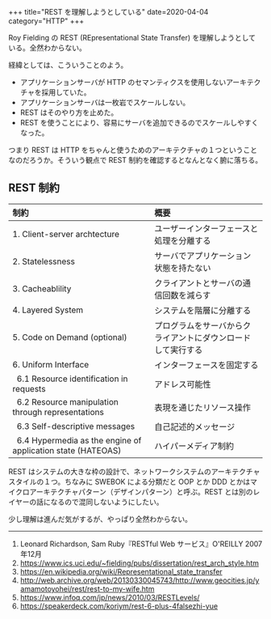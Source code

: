 +++
title="REST を理解しようとしている"
date=2020-04-04
category="HTTP"
+++

Roy Fielding の REST (REpresentational State Transfer) を理解しようとしている。全然わからない。

経緯としては、こういうことのよう。

- アプリケーションサーバが HTTP のセマンティクスを使用しないアーキテクチャを採用していた。
- アプリケーションサーバは一枚岩でスケールしない。
- REST はそのやり方を止めた。
- REST を使うことにより、容易にサーバを追加できるのでスケールしやすくなった。

つまり REST は HTTP をちゃんと使うためのアーキテクチャの１つということなのだろうか。そういう観点で REST 制約を確認するとなんとなく腑に落ちる。

## REST 制約

| 制約 | 概要 |
| :-- | :-- |
| 1. Client-server archtecture | ユーザーインターフェースと処理を分離する |
| 2. Statelessness | サーバでアプリケーション状態を持たない |
| 3. Cacheablility | クライアントとサーバの通信回数を減らす |
| 4. Layered System | システムを階層に分離する |
| 5. Code on Demand (optional) | プログラムをサーバからクライアントにダウンロードして実行する |
| 6. Uniform Interface | インターフェースを固定する |
| &nbsp; 6.1 Resource identification in requests | アドレス可能性 |
| &nbsp; 6.2 Resource manipulation through representations | 表現を通じたリソース操作 |
| &nbsp; 6.3 Self-descriptive messages | 自己記述的メッセージ |
| &nbsp; 6.4 Hypermedia as the engine of application state (HATEOAS) | ハイパーメディア制約 |


REST はシステムの大きな枠の設計で、ネットワークシステムのアーキテクチャスタイルの１つ。ちなみに SWEBOK による分類だと OOP とか DDD とかはマイクロアーキテクチャパターン（デザインパターン）と呼ぶ。REST とは別のレイヤーの話になるので混同しないようにしたい。

少し理解は進んだ気がするが、やっぱり全然わからない。

---

1. Leonard Richardson, Sam Ruby『RESTful Web サービス』O'REILLY 2007年12月
2. https://www.ics.uci.edu/~fielding/pubs/dissertation/rest_arch_style.htm
3. https://en.wikipedia.org/wiki/Representational_state_transfer
4. http://web.archive.org/web/20130330045743/http://www.geocities.jp/yamamotoyohei/rest/rest-to-my-wife.htm
5. https://www.infoq.com/jp/news/2010/03/RESTLevels/
6. https://speakerdeck.com/koriym/rest-6-plus-4falsezhi-yue

